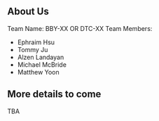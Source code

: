 ## About Us
Team Name: BBY-XX OR DTC-XX
Team Members: 
- Ephraim Hsu
- Tommy Ju
- Alzen Landayan
- Michael McBride
- Matthew Yoon
## More details to come
TBA